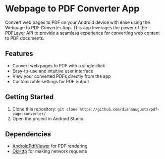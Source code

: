 # Webpage to PDF Converter App

Convert web pages to PDF on your Android device with ease using the Webpage to PDF Converter App. This app leverages the power of the PDFLayer API to provide a seamless experience for converting web content to PDF documents.

## Features

- Convert web pages to PDF with a single click
- Easy-to-use and intuitive user interface
- View your converted PDFs directly from the app
- Customizable settings for PDF output

## Getting Started

1. Clone this repository: `git clone https://github.com/dianaaugusta/pdf-page-converter/`
2. Open the project in Android Studio.

## Dependencies

- [AndroidPdfViewer](https://github.com/barteksc/AndroidPdfViewer) for PDF rendering
- [OkHttp](https://square.github.io/okhttp/) for making network requests
